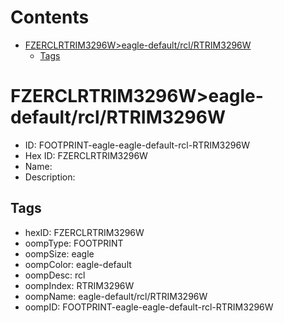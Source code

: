 



Contents
========

* [FZERCLRTRIM3296W>eagle-default/rcl/RTRIM3296W](#fzerclrtrim3296weagle-defaultrclrtrim3296w)
	* [Tags](#tags)

# FZERCLRTRIM3296W>eagle-default/rcl/RTRIM3296W

- ID: FOOTPRINT-eagle-eagle-default-rcl-RTRIM3296W
- Hex ID: FZERCLRTRIM3296W
- Name: 
- Description: 

## Tags

- hexID: FZERCLRTRIM3296W
- oompType: FOOTPRINT
- oompSize: eagle
- oompColor: eagle-default
- oompDesc: rcl
- oompIndex: RTRIM3296W
- oompName: eagle-default/rcl/RTRIM3296W
- oompID: FOOTPRINT-eagle-eagle-default-rcl-RTRIM3296W
